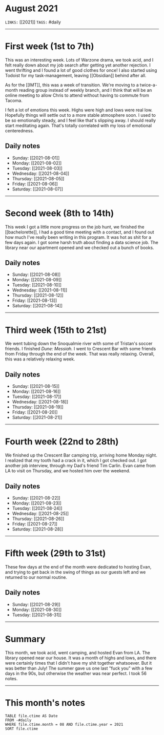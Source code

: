 # August 2021
`LINKS:` [[2021]]
`TAGS:` #daily 

---
# First week (1st to 7th)
This was an interesting week. Lots of Warzone drama, we took acid, and I felt really down about my job search after getting yet another rejection. I went thrifting and I found a lot of good clothes for once! I also started using Todoist for my task-management, leaving [[Obsidian]] behind after all. 

As for the [[IMT]], this was a week of transition. We're moving to a twice-a-month reading group instead of weekly branch, and I think that will be an online meeting to allow Chris to attend without having to commute from Tacoma. 

I felt a lot of emotions this week. Highs were high and lows were real low. Hopefully things will settle out to a more stable atmosphere soon. I used to be so emotionally steady, and I feel like that's slipping away. I should really start meditating again. That's totally correlated with my loss of emotional centeredness. 

## Daily notes
- Sunday: [[2021-08-01]]
- Monday: [[2021-08-02]]
- Tuesday: [[2021-08-03]]
- Wednesday: [[2021-08-04]]
- Thursday: [[2021-08-05]]
- Friday: [[2021-08-06]]
- Saturday: [[2021-08-07]]

---
# Second week (8th to 14th)
This week I got a little more progress on the job hunt, we finished the [[bachelorette]], I had a good time meeting with a contact, and I found out how much I've really been writing in this program. It was hot as shit for a few days again. I got some harsh truth about finding a data science job. The library near our apartment opened and we checked out a bunch of books. 

## Daily notes
- Sunday: [[2021-08-08]]
- Monday: [[2021-08-09]]
- Tuesday: [[2021-08-10]]
- Wednesday: [[2021-08-11]]
- Thursday: [[2021-08-12]]
- Friday: [[2021-08-13]]
- Saturday: [[2021-08-14]]

---
# Third week (15th to 21st)
We went tubing down the Snoqualmie river with some of Tristan's soccer friends. I finished *Dune: Messiah.* I went to Crescent Bar with some friends from Friday through the end of the week. That was really relaxing. Overall, this was a relatively relaxing week. 

## Daily notes
- Sunday: [[2021-08-15]]
- Monday: [[2021-08-16]]
- Tuesday: [[2021-08-17]]
- Wednesday: [[2021-08-18]]
- Thursday: [[2021-08-19]]
- Friday: [[2021-08-20]]
- Saturday: [[2021-08-21]]

---
# Fourth week (22nd to 28th)
We finished up the Crescent Bar camping trip, arriving home Monday night. I realized that my tooth had a crack in it, which I got checked out. I got another job interview, through my Dad's friend Tim Carlin. Evan came from LA to visit on Thursday, and we hosted him over the weekend. 

## Daily notes
- Sunday: [[2021-08-22]]
- Monday: [[2021-08-23]]
- Tuesday: [[2021-08-24]]
- Wednesday: [[2021-08-25]]
- Thursday: [[2021-08-26]]
- Friday: [[2021-08-27]]
- Saturday: [[2021-08-28]]

---
# Fifth week (29th to 31st)
These few days at the end of the month were dedicated to hosting Evan, and trying to get back in the swing of things as our guests left and we returned to our normal routine. 

## Daily notes
- Sunday: [[2021-08-29]]
- Monday: [[2021-08-30]]
- Tuesday: [[2021-08-31]]

---
# Summary
This month, we took acid, went camping, and hosted Evan from LA. The library opened near our house. It was a month of highs and lows, and there were certainly times that I didn't have my shit together whatsoever. But it was better than July! The summer gave us one last "fuck you" with a few days in the 90s, but otherwise the weather was near perfect.  I took 56 notes. 

---
# This month's notes
```dataview
TABLE file.ctime AS Date
FROM -#daily
WHERE file.ctime.month = 08 AND file.ctime.year = 2021
SORT file.ctime
```